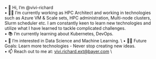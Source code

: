 •	👋 Hi, I’m @vivi-richard \
•	👨‍💻 I’m currently working as HPC Architect and working in technologies such as Azure VM & Scale sets, HPC administration, Multi-node clusters, Slurm scheduler etc. I am constantly keen to learn new technologies and utilize what I have learned to tackle complicated challenges. \
•	📚 I’m currently learning about Kubernetes, DevOps. \
•	👀 I’m interested in Data Science and Machine Learning. \ 
•	💪🏼 Future Goals: Learn more technologies - Never stop creating new ideas. \
•	📫 Reach out to me at: vivi.richard.ext@bayer.com \

<!---
vivi-richard/vivi-richard is a ✨ special ✨ repository because its `README.md` (this file) appears on your GitHub profile.
You can click the Preview link to take a look at your changes.
--->
